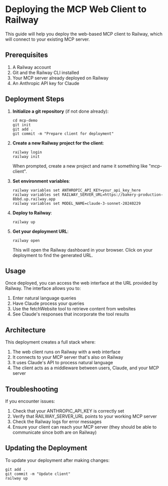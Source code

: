 # Deploying the MCP Web Client to Railway

This guide will help you deploy the web-based MCP client to Railway, which will connect to your existing MCP server.

## Prerequisites

1. A Railway account
2. Git and the Railway CLI installed
3. Your MCP server already deployed on Railway
4. An Anthropic API key for Claude

## Deployment Steps

1. **Initialize a git repository** (if not done already):
   ```
   cd mcp-demo
   git init
   git add .
   git commit -m "Prepare client for deployment"
   ```

2. **Create a new Railway project for the client**:
   ```
   railway login
   railway init
   ```
   When prompted, create a new project and name it something like "mcp-client".

3. **Set environment variables**:
   ```
   railway variables set ANTHROPIC_API_KEY=your_api_key_here
   railway variables set RAILWAY_SERVER_URL=https://bakery-production-8bbd.up.railway.app
   railway variables set MODEL_NAME=claude-3-sonnet-20240229
   ```

4. **Deploy to Railway**:
   ```
   railway up
   ```

5. **Get your deployment URL**:
   ```
   railway open
   ```
   This will open the Railway dashboard in your browser. Click on your deployment to find the generated URL.

## Usage

Once deployed, you can access the web interface at the URL provided by Railway. The interface allows you to:

1. Enter natural language queries
2. Have Claude process your queries
3. Use the fetchWebsite tool to retrieve content from websites
4. See Claude's responses that incorporate the tool results

## Architecture

This deployment creates a full stack where:
1. The web client runs on Railway with a web interface
2. It connects to your MCP server that's also on Railway
3. It uses Claude's API to process natural language
4. The client acts as a middleware between users, Claude, and your MCP server

## Troubleshooting

If you encounter issues:

1. Check that your ANTHROPIC_API_KEY is correctly set
2. Verify that RAILWAY_SERVER_URL points to your working MCP server
3. Check the Railway logs for error messages
4. Ensure your client can reach your MCP server (they should be able to communicate since both are on Railway)

## Updating the Deployment

To update your deployment after making changes:
```
git add .
git commit -m "Update client"
railway up
``` 